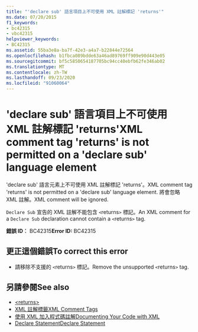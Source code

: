 ```yaml
---
title: "'declare sub' 語言項目上不可使用 XML 註解標記 'returns'"
ms.date: 07/20/2015
f1_keywords:
- bc42315
- vbc42315
helpviewer_keywords:
- BC42315
ms.assetid: 55ba3e8a-ba7f-42e3-a4a7-b22844e72564
ms.openlocfilehash: b1fbca089bdde63a46ad89769ff909e90d443e05
ms.sourcegitcommit: bf5c5850654187705bc94cc40ebfb62fe346ab02
ms.translationtype: MT
ms.contentlocale: zh-TW
ms.lasthandoff: 09/23/2020
ms.locfileid: "91060064"
---
```

# <a name="xml-comment-tag-returns-is-not-permitted-on-a-declare-sub-language-element"></a><span data-ttu-id="899b3-102">'declare sub' 語言項目上不可使用 XML 註解標記 'returns'</span><span class="sxs-lookup"><span data-stu-id="899b3-102">XML comment tag 'returns' is not permitted on a 'declare sub' language element</span></span>

<span data-ttu-id="899b3-103">'declare sub' 語言元素上不可使用 XML 註解標記 'returns'。</span><span class="sxs-lookup"><span data-stu-id="899b3-103">XML comment tag 'returns' is not permitted on a 'declare sub' language element.</span></span> <span data-ttu-id="899b3-104">將會忽略 XML 註解。</span><span class="sxs-lookup"><span data-stu-id="899b3-104">XML comment will be ignored.</span></span>  
  
 <span data-ttu-id="899b3-105">`Declare Sub` 宣告的 XML 註解不能包含 `<`returns`>` 標記。</span><span class="sxs-lookup"><span data-stu-id="899b3-105">An XML comment for a `Declare Sub` declaration cannot contain a `<`returns`>` tag.</span></span>  
  
 <span data-ttu-id="899b3-106">**錯誤 ID︰** BC42315</span><span class="sxs-lookup"><span data-stu-id="899b3-106">**Error ID:** BC42315</span></span>  
  
## <a name="to-correct-this-error"></a><span data-ttu-id="899b3-107">更正這個錯誤</span><span class="sxs-lookup"><span data-stu-id="899b3-107">To correct this error</span></span>  
  
- <span data-ttu-id="899b3-108">請移除不支援的 `<`returns`>` 標記。</span><span class="sxs-lookup"><span data-stu-id="899b3-108">Remove the unsupported `<`returns`>` tag.</span></span>  
  
## <a name="see-also"></a><span data-ttu-id="899b3-109">另請參閱</span><span class="sxs-lookup"><span data-stu-id="899b3-109">See also</span></span>

- [\<returns>](../language-reference/xmldoc/returns.md)
- [<span data-ttu-id="899b3-110">XML 註解標籤</span><span class="sxs-lookup"><span data-stu-id="899b3-110">XML Comment Tags</span></span>](../language-reference/xmldoc/index.md)
- [<span data-ttu-id="899b3-111">使用 XML 加入程式碼註解</span><span class="sxs-lookup"><span data-stu-id="899b3-111">Documenting Your Code with XML</span></span>](../programming-guide/program-structure/documenting-your-code-with-xml.md)
- [<span data-ttu-id="899b3-112">Declare Statement</span><span class="sxs-lookup"><span data-stu-id="899b3-112">Declare Statement</span></span>](../language-reference/statements/declare-statement.md)
